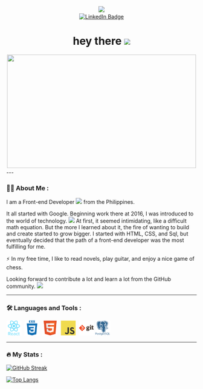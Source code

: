 <div id="header" align="center">
  <img src="https://media.giphy.com/media/k0ijJhqrUP4T2EvmJ1/giphy.gif" width="200"/>
  
  <div id="badges">
  <a href="https://www.linkedin.com/in/annenicolearboleda/" target="_blank">
    <img src="https://img.shields.io/badge/LinkedIn-blue?style=for-the-badge&logo=linkedin&logoColor=white" alt="LinkedIn Badge"/>
  </a>
</div>
  <h1>
  hey there
  <img src="https://media.giphy.com/media/hvRJCLFzcasrR4ia7z/giphy.gif" width="30px"/>
</h1>
</div>

<div align="center">
  <img src="https://media.giphy.com/media/hpXdHPfFI5wTABdDx9/giphy.gif" width="500" height="300"/>
</div>
---

### :woman_technologist: About Me :
I am a Front-end Developer <img src="https://media.giphy.com/media/WUlplcMpOCEmTGBtBW/giphy.gif" width="30"> from the Philippines.

It all started with Google. Beginning work there at 2016, I was introduced to the world of technology. <img src="https://media.giphy.com/media/SzBlFsQg26JL0s12P9/giphy.gif" width="30">
At first, it seemed intimidating, like a difficult math equation. But the more I learned about it, the fire of wanting to build and create started to grow bigger. I started with HTML, CSS, and Sql, but eventually decided that the path of a front-end developer was the most fulfilling for me.

:zap: In my free time, I like to read novels, play guitar, and enjoy a nice game of chess.

Looking forward to contribute a lot and learn a lot from the GitHub community. <img src="https://media.giphy.com/media/1AeRjeyzoP2WQD92Jb/giphy.gif" width="30">

---

### :hammer_and_wrench: Languages and Tools :

<div>
  <img src="https://github.com/devicons/devicon/blob/master/icons/react/react-original-wordmark.svg" title="React" alt="React" width="40" height="40"/>&nbsp;
  <img src="https://github.com/devicons/devicon/blob/master/icons/css3/css3-plain-wordmark.svg"  title="CSS3" alt="CSS" width="40" height="40"/>&nbsp;
  <img src="https://github.com/devicons/devicon/blob/master/icons/html5/html5-original.svg" title="HTML5" alt="HTML" width="40" height="40"/>&nbsp;
  <img src="https://github.com/devicons/devicon/blob/master/icons/javascript/javascript-original.svg" title="JavaScript" alt="JavaScript" width="40" height="40"/>&nbsp;
  <img src="https://github.com/devicons/devicon/blob/master/icons/git/git-original-wordmark.svg" title="Git" **alt="Git" width="40" height="40"/>
    <img src="https://github.com/devicons/devicon/blob/master/icons/postgresql/postgresql-plain-wordmark.svg"  title="PostgreSql" alt="PostgreSql" width="40" height="40"/>&nbsp;

</div>

---

### :fire: My Stats :

[![GitHub Streak](http://github-readme-streak-stats.herokuapp.com?user=annenicolearboleda&theme=dark&background=000000)](https://git.io/streak-stats)

[![Top Langs](https://github-readme-stats.vercel.app/api/top-langs/?username=annenicolearboleda&layout=compact&theme=vision-friendly-dark)](https://github.com/anuraghazra/github-readme-stats)
